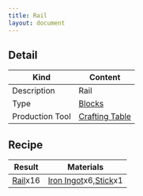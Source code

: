 ```yaml
---
title: Rail
layout: document
---
```

## Detail

|Kind|Content|
|---|---|
|Description|Rail|
|Type|[Blocks](Blocks)|
|Production Tool|[Crafting Table](Crafting_Table)|

## Recipe

|Result|Materials|
|---|---|
|[Rail](Rail)x16|[Iron Ingot](Iron_Ingot)x6,[Stick](Stick)x1|
